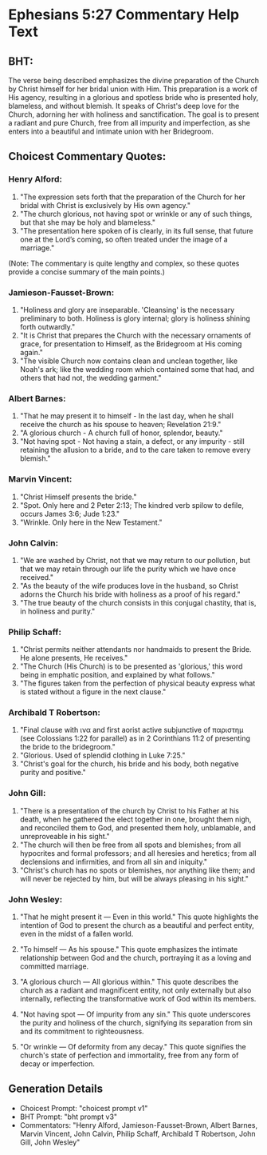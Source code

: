 # Ephesians 5:27 Commentary Help Text

## BHT:
The verse being described emphasizes the divine preparation of the Church by Christ himself for her bridal union with Him. This preparation is a work of His agency, resulting in a glorious and spotless bride who is presented holy, blameless, and without blemish. It speaks of Christ's deep love for the Church, adorning her with holiness and sanctification. The goal is to present a radiant and pure Church, free from all impurity and imperfection, as she enters into a beautiful and intimate union with her Bridegroom.

## Choicest Commentary Quotes:
### Henry Alford:
1. "The expression sets forth that the preparation of the Church for her bridal with Christ is exclusively by His own agency."
2. "The church glorious, not having spot or wrinkle or any of such things, but that she may be holy and blameless."
3. "The presentation here spoken of is clearly, in its full sense, that future one at the Lord’s coming, so often treated under the image of a marriage."

(Note: The commentary is quite lengthy and complex, so these quotes provide a concise summary of the main points.)

### Jamieson-Fausset-Brown:
1. "Holiness and glory are inseparable. 'Cleansing' is the necessary preliminary to both. Holiness is glory internal; glory is holiness shining forth outwardly." 
2. "It is Christ that prepares the Church with the necessary ornaments of grace, for presentation to Himself, as the Bridegroom at His coming again." 
3. "The visible Church now contains clean and unclean together, like Noah's ark; like the wedding room which contained some that had, and others that had not, the wedding garment."

### Albert Barnes:
1. "That he may present it to himself - In the last day, when he shall receive the church as his spouse to heaven; Revelation 21:9."
2. "A glorious church - A church full of honor, splendor, beauty."
3. "Not having spot - Not having a stain, a defect, or any impurity - still retaining the allusion to a bride, and to the care taken to remove every blemish."

### Marvin Vincent:
1. "Christ Himself presents the bride."
2. "Spot. Only here and 2 Peter 2:13; The kindred verb spilow to defile, occurs James 3:6; Jude 1:23."
3. "Wrinkle. Only here in the New Testament."

### John Calvin:
1. "We are washed by Christ, not that we may return to our pollution, but that we may retain through our life the purity which we have once received."
2. "As the beauty of the wife produces love in the husband, so Christ adorns the Church his bride with holiness as a proof of his regard."
3. "The true beauty of the church consists in this conjugal chastity, that is, in holiness and purity."

### Philip Schaff:
1. "Christ permits neither attendants nor handmaids to present the Bride. He alone presents, He receives." 
2. "The Church (His Church) is to be presented as 'glorious,' this word being in emphatic position, and explained by what follows." 
3. "The figures taken from the perfection of physical beauty express what is stated without a figure in the next clause."

### Archibald T Robertson:
1. "Final clause with ινα and first aorist active subjunctive of παριστημ (see Colossians 1:22 for parallel) as in 2 Corinthians 11:2 of presenting the bride to the bridegroom."
2. "Glorious. Used of splendid clothing in Luke 7:25."
3. "Christ's goal for the church, his bride and his body, both negative purity and positive."

### John Gill:
1. "There is a presentation of the church by Christ to his Father at his death, when he gathered the elect together in one, brought them nigh, and reconciled them to God, and presented them holy, unblamable, and unreproveable in his sight."
2. "The church will then be free from all spots and blemishes; from all hypocrites and formal professors; and all heresies and heretics; from all declensions and infirmities, and from all sin and iniquity."
3. "Christ's church has no spots or blemishes, nor anything like them; and will never be rejected by him, but will be always pleasing in his sight."

### John Wesley:
1. "That he might present it — Even in this world." This quote highlights the intention of God to present the church as a beautiful and perfect entity, even in the midst of a fallen world.

2. "To himself — As his spouse." This quote emphasizes the intimate relationship between God and the church, portraying it as a loving and committed marriage.

3. "A glorious church — All glorious within." This quote describes the church as a radiant and magnificent entity, not only externally but also internally, reflecting the transformative work of God within its members.

4. "Not having spot — Of impurity from any sin." This quote underscores the purity and holiness of the church, signifying its separation from sin and its commitment to righteousness.

5. "Or wrinkle — Of deformity from any decay." This quote signifies the church's state of perfection and immortality, free from any form of decay or imperfection.


## Generation Details
- Choicest Prompt: "choicest prompt v1"
- BHT Prompt: "bht prompt v3"
- Commentators: "Henry Alford, Jamieson-Fausset-Brown, Albert Barnes, Marvin Vincent, John Calvin, Philip Schaff, Archibald T Robertson, John Gill, John Wesley"
